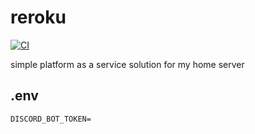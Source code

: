 # reroku

[![CI](https://github.com/rhea-so-lab/reroku/actions/workflows/ci.yml/badge.svg)](https://github.com/rhea-so-lab/reroku/actions/workflows/ci.yml)

simple platform as a service solution for my home server

## .env

```env
DISCORD_BOT_TOKEN=
```
